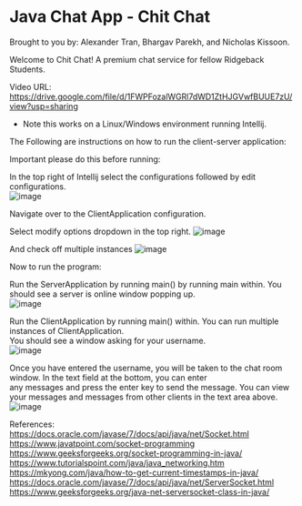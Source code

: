 # Java Chat App - Chit Chat
Brought to you by: Alexander Tran, Bhargav Parekh, and Nicholas Kissoon.  

Welcome to Chit Chat! A premium chat service for fellow Ridgeback Students.   

Video URL: https://drive.google.com/file/d/1FWPFozalWGRl7dWD1ZtHJGVwfBUUE7zU/view?usp=sharing  

* Note this works on a Linux/Windows environment running Intellij.

The Following are instructions on how to run the client-server application:

Important please do this before running:  

In the top right of Intellij select the configurations followed by edit configurations.  
![image](https://user-images.githubusercontent.com/90279486/162639500-bf3127ed-94c5-4245-86f1-013a3e34c414.png)


Navigate over to the ClientApplication configuration.  

Select modify options dropdown in the top right.
![image](https://user-images.githubusercontent.com/90279486/162639514-fa8c8a40-3f4b-4d65-abd9-4efa49ab3b65.png)

And check off multiple instances
![image](https://user-images.githubusercontent.com/90279486/162639524-8d3d3fdd-6ce0-4294-9e5e-81f1d3a7654b.png)

Now to run the program:

Run the ServerApplication by running main() by running main within.  You should see a server is online window popping up.   
![image](https://user-images.githubusercontent.com/79169696/162639469-14632368-c9f4-4549-b6d9-c8379c333b82.png)


Run the ClientApplication by running main() within. You can run multiple instances of ClientApplication.  
You should see a window asking for your username.  
![image](https://user-images.githubusercontent.com/79169696/162639892-3c212a2e-efee-4f2d-bfb1-21edbe2d39fa.png)

Once you have entered the username, you will be taken to the chat room window. In the text field at the bottom, you can enter  
any messages and press the enter key to send the message. You can view your messages and messages from other clients in the 
text area above.  
![image](https://user-images.githubusercontent.com/79169696/162639848-819e08ee-1583-4c03-a832-42c524711835.png)

References:  
https://docs.oracle.com/javase/7/docs/api/java/net/Socket.html  
https://www.javatpoint.com/socket-programming  
https://www.geeksforgeeks.org/socket-programming-in-java/  
https://www.tutorialspoint.com/java/java_networking.htm  
https://mkyong.com/java/how-to-get-current-timestamps-in-java/  
https://docs.oracle.com/javase/7/docs/api/java/net/ServerSocket.html  
https://www.geeksforgeeks.org/java-net-serversocket-class-in-java/  
